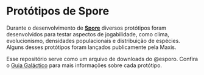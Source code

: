 # Protótipos de Spore

Durante o desenvolvimento de [**Spore**](https://guia.esporo.net/wiki/Spore) diversos protótipos foram desenvolvidos para testar aspectos de jogabilidade, como clima, evolucionismo, densidades populacionais e distribuição de espécies. Alguns desses protótipos foram lançados publicamente pela Maxis.

Esse repositório serve como um arquivo de downloads do @esporo. Confira o [Guia Galáctico](https://guia.esporo.net/wiki/Protótipos) para mais informações sobre cada protótipo.
